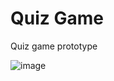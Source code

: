 
# Quiz Game
Quiz game prototype

![image](https://drive.google.com/uc?export=view&id=19a1lRAAOIONdUA50TVEeFzCfHCDZDmME)

